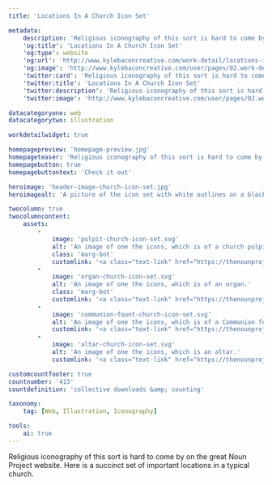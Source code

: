 ```yaml
---
title: 'Locations In A Church Icon Set'

metadata:
    description: 'Religious iconography of this sort is hard to come by on the great Noun Project website. Here is a succinct set of important locations in a typical church.'
    'og:title': 'Locations In A Church Icon Set'
    'og:type': website
    'og:url': 'http://www.kylebaconcreative.com/work-detail/locations-in-a-church-icon-set/'
    'og:image': 'http://www.kylebaconcreative.com/user/pages/02.work-detail/locations-in-a-church-icon-set/header-image-church-icon-set.jpg'
    'twitter:card': 'Religious iconography of this sort is hard to come by on the great Noun Project website. Here is a succinct set of important locations in a typical church.'
    'twitter:title': 'Locations In A Church Icon Set'
    'twitter:description': 'Religious iconography of this sort is hard to come by on the great Noun Project website. Here is a succinct set of important locations in a typical church.'
    'twitter:image': 'http://www.kylebaconcreative.com/user/pages/02.work-detail/locations-in-a-church-icon-set/header-image-church-icon-set.jpg'

datacategoryone: web
datacategorytwo: illustration

workdetailwidget: true

homepagepreview: 'homepage-preview.jpg'
homepageteaser: 'Religious iconography of this sort is hard to come by on the great Noun Project website. Here is a succinct set of important locations in a typical church.'
homepagebutton: true
homepagebuttontext: 'Check it out'

heroimage: 'header-image-church-icon-set.jpg'
heroimagealt: 'A picture of the icon set with white outlines on a black background.'

twocolumn: true
twocolumncontent:
    assets:
        -
            image: 'pulpit-church-icon-set.svg'
            alt: 'An image of one the icons, which is of a church pulpit.'
            class: 'marg-bot'
            customlink: '<a class="text-link" href="https://thenounproject.com/l3aconcreative/collection/locations-in-a-church/?i=97637" target="_blank">Download here »</a>'
        -
            image: 'organ-church-icon-set.svg'
            alt: 'An image of one the icons, which is of an organ.'
            class: 'marg-bot'
            customlink: '<a class="text-link" href="https://thenounproject.com/l3aconcreative/collection/locations-in-a-church/?i=97637" target="_blank">Download here »</a>'
        -
            image: 'communion-fount-church-icon-set.svg'
            alt: 'An image of one the icons, which is of a Communion fount.'
            customlink: '<a class="text-link" href="https://thenounproject.com/l3aconcreative/collection/locations-in-a-church/?i=97637" target="_blank">Download here »</a>'
        -
            image: 'altar-church-icon-set.svg'
            alt: 'An image of one the icons, which is an altar.'
            customlink: '<a class="text-link" href="https://thenounproject.com/l3aconcreative/collection/locations-in-a-church/?i=97637" target="_blank">Download here »</a>'

customcountfooter: true
countnumber: '413'
countdefinition: 'collective downloads &amp; counting'

taxonomy:
    tag: [Web, Illustration, Iconography]

tools:
    ai: true
---
```

Religious iconography of this sort is hard to come by on the great Noun Project website. Here is a succinct set of important locations in a typical church.
